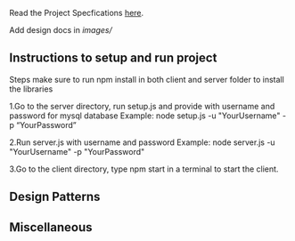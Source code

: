 Read the Project Specfications [here](https://docs.google.com/document/d/1zZjNk9cbNLz0mp_-YtyZxhMzUph97fVgCkSE4u2k5EA/edit?usp=sharing).

Add design docs in *images/*

## Instructions to setup and run project

Steps
make sure to run npm install in both client and server folder to install the libraries


1.Go to the server directory, run setup.js and provide with username and password for mysql database
  Example: node setup.js -u "YourUsername" -p “YourPassword”

2.Run server.js with username and password
  Example: node server.js -u "YourUsername" -p "YourPassword"

3.Go to the client directory, type npm start in a terminal to start the client.

## Design Patterns

## Miscellaneous
